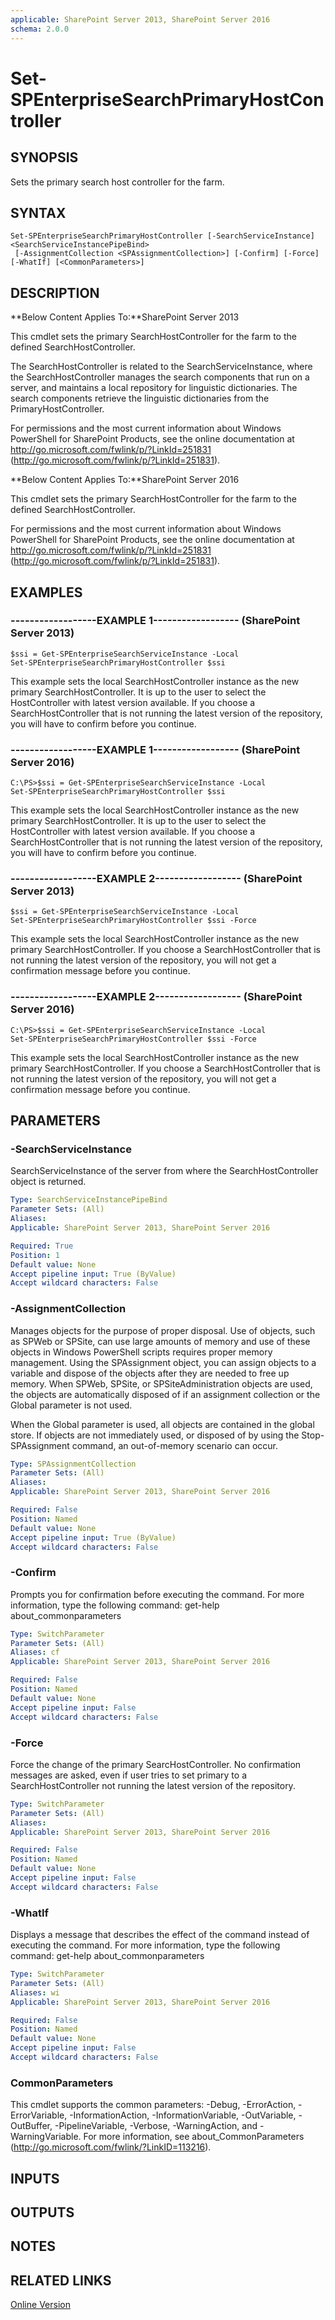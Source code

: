 ```yaml
---
applicable: SharePoint Server 2013, SharePoint Server 2016
schema: 2.0.0
---
```


# Set-SPEnterpriseSearchPrimaryHostController

## SYNOPSIS
Sets the primary search host controller for the farm.

## SYNTAX

```
Set-SPEnterpriseSearchPrimaryHostController [-SearchServiceInstance] <SearchServiceInstancePipeBind>
 [-AssignmentCollection <SPAssignmentCollection>] [-Confirm] [-Force] [-WhatIf] [<CommonParameters>]
```

## DESCRIPTION
**Below Content Applies To:**SharePoint Server 2013

This cmdlet sets the primary SearchHostController for the farm to the defined SearchHostController.

The SearchHostController is related to the SearchServiceInstance, where the SearchHostController manages the search components that run on a server, and maintains a local repository for linguistic dictionaries.
The search components retrieve the linguistic dictionaries from the PrimaryHostController.

For permissions and the most current information about Windows PowerShell for SharePoint Products, see the online documentation at http://go.microsoft.com/fwlink/p/?LinkId=251831 (http://go.microsoft.com/fwlink/p/?LinkId=251831).

**Below Content Applies To:**SharePoint Server 2016

This cmdlet sets the primary SearchHostController for the farm to the defined SearchHostController.

For permissions and the most current information about Windows PowerShell for SharePoint Products, see the online documentation at http://go.microsoft.com/fwlink/p/?LinkId=251831 (http://go.microsoft.com/fwlink/p/?LinkId=251831).



## EXAMPLES

### ------------------EXAMPLE 1------------------ (SharePoint Server 2013)
```
$ssi = Get-SPEnterpriseSearchServiceInstance -Local 
Set-SPEnterpriseSearchPrimaryHostController $ssi
```

This example sets the local SearchHostController instance as the new primary SearchHostController.
It is up to the user to select the HostController with latest version available.
If you choose a SearchHostController that is not running the latest version of the repository, you will have to confirm before you continue.

### ------------------EXAMPLE 1------------------ (SharePoint Server 2016)
```
C:\PS>$ssi = Get-SPEnterpriseSearchServiceInstance -Local 
Set-SPEnterpriseSearchPrimaryHostController $ssi
```

This example sets the local SearchHostController instance as the new primary SearchHostController.
It is up to the user to select the HostController with latest version available.
If you choose a SearchHostController that is not running the latest version of the repository, you will have to confirm before you continue.

### ------------------EXAMPLE 2------------------ (SharePoint Server 2013)
```
$ssi = Get-SPEnterpriseSearchServiceInstance -Local 
Set-SPEnterpriseSearchPrimaryHostController $ssi -Force
```

This example sets the local SearchHostController instance as the new primary SearchHostController.
If you choose a SearchHostController that is not running the latest version of the repository, you will not get a confirmation message before you continue.

### ------------------EXAMPLE 2------------------ (SharePoint Server 2016)
```
C:\PS>$ssi = Get-SPEnterpriseSearchServiceInstance -Local 
Set-SPEnterpriseSearchPrimaryHostController $ssi -Force
```

This example sets the local SearchHostController instance as the new primary SearchHostController.
If you choose a SearchHostController that is not running the latest version of the repository, you will not get a confirmation message before you continue.

## PARAMETERS

### -SearchServiceInstance
SearchServiceInstance of the server from where the SearchHostController object is returned.

```yaml
Type: SearchServiceInstancePipeBind
Parameter Sets: (All)
Aliases: 
Applicable: SharePoint Server 2013, SharePoint Server 2016

Required: True
Position: 1
Default value: None
Accept pipeline input: True (ByValue)
Accept wildcard characters: False
```

### -AssignmentCollection
Manages objects for the purpose of proper disposal.
Use of objects, such as SPWeb or SPSite, can use large amounts of memory and use of these objects in Windows PowerShell scripts requires proper memory management.
Using the SPAssignment object, you can assign objects to a variable and dispose of the objects after they are needed to free up memory.
When SPWeb, SPSite, or SPSiteAdministration objects are used, the objects are automatically disposed of if an assignment collection or the Global parameter is not used.

When the Global parameter is used, all objects are contained in the global store.
If objects are not immediately used, or disposed of by using the Stop-SPAssignment command, an out-of-memory scenario can occur.

```yaml
Type: SPAssignmentCollection
Parameter Sets: (All)
Aliases: 
Applicable: SharePoint Server 2013, SharePoint Server 2016

Required: False
Position: Named
Default value: None
Accept pipeline input: True (ByValue)
Accept wildcard characters: False
```

### -Confirm
Prompts you for confirmation before executing the command.
For more information, type the following command: get-help about_commonparameters

```yaml
Type: SwitchParameter
Parameter Sets: (All)
Aliases: cf
Applicable: SharePoint Server 2013, SharePoint Server 2016

Required: False
Position: Named
Default value: None
Accept pipeline input: False
Accept wildcard characters: False
```

### -Force
Force the change of the primary SearcHostController.
No confirmation messages are asked, even if user tries to set primary to a SearchHostController not running the latest version of the repository.

```yaml
Type: SwitchParameter
Parameter Sets: (All)
Aliases: 
Applicable: SharePoint Server 2013, SharePoint Server 2016

Required: False
Position: Named
Default value: None
Accept pipeline input: False
Accept wildcard characters: False
```

### -WhatIf
Displays a message that describes the effect of the command instead of executing the command.
For more information, type the following command: get-help about_commonparameters

```yaml
Type: SwitchParameter
Parameter Sets: (All)
Aliases: wi
Applicable: SharePoint Server 2013, SharePoint Server 2016

Required: False
Position: Named
Default value: None
Accept pipeline input: False
Accept wildcard characters: False
```

### CommonParameters
This cmdlet supports the common parameters: -Debug, -ErrorAction, -ErrorVariable, -InformationAction, -InformationVariable, -OutVariable, -OutBuffer, -PipelineVariable, -Verbose, -WarningAction, and -WarningVariable. For more information, see about_CommonParameters (http://go.microsoft.com/fwlink/?LinkID=113216).

## INPUTS

## OUTPUTS

## NOTES

## RELATED LINKS

[Online Version](http://technet.microsoft.com/EN-US/library/05f14b40-f1dd-4b6f-a015-f764587d38f5(Office.15).aspx)

